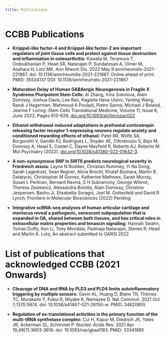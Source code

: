 ```yaml
---
title: Publications
---
```


# CCBB Publications

* **Krüppel-like factor-4 and Krüppel-like factor-2 are important
    regulators of joint tissue cells and protect against tissue
    destruction and inflammation in osteoarthritis:** Kawata M, Teramura
    T, Ordoukhanian P, Head SR, Natarajan P, Sundaresan A, Olmer M,
    Asahara H, Lotz MK. Ann Rheum Dis. 2022 May
    9:annrheumdis-2021-221867. doi: 10.1136/annrheumdis-2021-221867.
    Online ahead of print. PMID: 35534137 DOI:
    10.1136/annrheumdis-2021-221867

* **Maturation Delay of Human GABAergic Neurogenesis in Fragile X
    Syndrome Pluripotent Stem Cells:** Ai Zhang, Irina Sokolova, Alain
    Domissy, Joshua Davis, Lee Rao, Kagistia Hana Utami, Yanling Wang,
    Randi J Hagerman, Mahmoud A Pouladi, Pietro Sanna, Michael J Boland,
    Jeanne F Loring. Stem Cells Translational Medicine, Volume 11, Issue
    6, June 2022, Pages 613–629,
    <a href="https://doi.org/10.1093/stcltm/szac022">doi.org/10.1093/stcltm/szac022</a>

* **Ethanol withdrawal-induced adaptations in prefrontal corticotropin
    releasing factor receptor 1-expressing neurons regulate anxiety and
    conditioned rewarding effects of ethanol:** Patel RR, Wolfe SA,
    Borgonetti V, Gandhi PJ, Rodriguez L, Snyder AE, D’Ambrosio S, Bajo
    M, Domissy A, Head S, Contet C, Dayne Mayfield R, Roberts AJ,
    Roberto M. Mol Psychiatry (2022).
    <a href="https://doi.org/10.1038/s41380-022-01642-3">doi.org/10.1038/s41380-022-01642-3</a>.

* **A non-synonymous SNP in SIRT6 predicts neurological severity in
    Friedreich ataxia:** Layne N Rodden, Christian Rummey, Yi Na Dong,
    Sarah Lagedrost, Sean Regner, Alicia Brocht, Khalaf Bushara, Martin
    B Delatycki, Christopher M Gomez, Katherine Mathews, Sarah Murray,
    Susan L Perlman, Bernard Ravina, S H Subramony, George Wilmot,
    Theresa Zesiewicz, Alessandra Bolotta, Alain Domissy, Christine
    Jespersen, Baohu Ji, Elisabetta Soragni, Joel M. Gottesfeld and
    David R Lynch; Frontiers in Molecular Biosciences (2022) Pending

* **Integrative scRNA-seq analyses of human articular cartilage and
    meniscus reveal a pathogenic, senescent subpopulation that is
    expanded in OA, shared between both tissues, and has critical roles
    in extracellular matrix properties and tenascin signaling:** Hannah
    Swahn, Tomas Duffy, Kun Li, Tony Mondala, Padmaja Natarajan,
    Steven R. Head and Martin K. Lotz; An abstract submitted to OARSI
    2022


# List of publications that acknowledged CCBB (2021 Onwards)


* **Cleavage of DNA and RNA by PLD3 and PLD4 limits autoinflammatory
    triggering by multiple sensors:** Gavin AL, Huang D, Blane TR,
    Thinnes TC, Murakami Y, Fukui R, Miyake K, Nemazee D. Nat Commun.
    2021 Oct 7;12(1):5874. doi: 10.1038/s41467-021-26150-w. PMID:
    34620855

* **Regulation of ex-translational activities is the primary function
    of the multi-tRNA synthetase complex:** Cui H, Kapur M, Diedrich JK,
    Yates JR, Ackerman SL, Schimmel P. Nucleic Acids Res. 2021 Apr
    19;49(7):3603-3616. doi: 10.1093/nar/gkaa1183. PMID: 33341895

